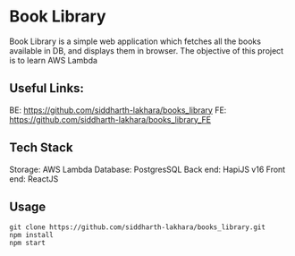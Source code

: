 # Book Library
Book Library is a simple web application which fetches all the books available in DB, and displays them in browser. The objective of this project is to learn AWS Lambda

## Useful Links:

BE: https://github.com/siddharth-lakhara/books_library
FE: https://github.com/siddharth-lakhara/books_library_FE

## Tech Stack

Storage: AWS Lambda
Database: PostgresSQL
Back end: HapiJS v16
Front end: ReactJS

## Usage
```
git clone https://github.com/siddharth-lakhara/books_library.git
npm install
npm start
```